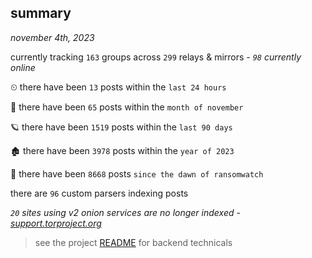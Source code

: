 
## summary
_november 4th, 2023_

currently tracking `163` groups across `299` relays & mirrors - _`98` currently online_

⏲ there have been `13` posts within the `last 24 hours`

🦈 there have been `65` posts within the `month of november`

🪐 there have been `1519` posts within the `last 90 days`

🏚 there have been `3978` posts within the `year of 2023`

🦕 there have been `8668` posts `since the dawn of ransomwatch`

there are `96` custom parsers indexing posts

_`20` sites using v2 onion services are no longer indexed - [support.torproject.org](https://support.torproject.org/onionservices/v2-deprecation/)_

> see the project [README](https://github.com/joshhighet/ransomwatch#ransomwatch--) for backend technicals
